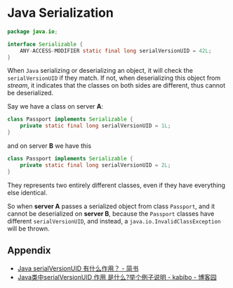 # Java Serialization

```java
package java.io;

interface Serializable {
    ANY-ACCESS-MODIFIER static final long serialVersionUID = 42L;
}
```

When `Java` serializing or deserializing an object, it will check the `serialVersionUID` if they match.
If not, when deserializing this object from _stream_, it indicates that the classes on both sides are different, thus cannot be deserialized.

Say we have a class on server **A**:

```java
class Passport implements Serializable {
    private static final long serialVersionUID = 1L;
}
```

and on server **B** we have this

```java
class Passport implements Serializable {
    private static final long serialVersionUID = 2L;
}
```

They represents two entirely different classes, even if they have everything else identical.

So when **server A** passes a serialized object from class `Passport`, and it cannot be deserialized on **server B**, because the `Passport` classes have different `serialVersionUID`, and instead, a `java.io.InvalidClassException` will be thrown.

## Appendix

- [Java serialVersionUID 有什么作用？ - 简书](https://www.jianshu.com/p/91fa3d2ac892)
- [Java类中serialVersionUID 作用 是什么?举个例子说明 - kabibo - 博客园](https://www.cnblogs.com/kabi/p/9139228.html)